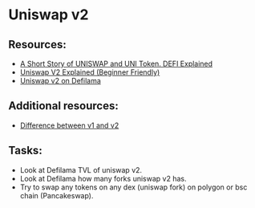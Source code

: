 # Uniswap v2

## Resources:
* [A Short Story of UNISWAP and UNI Token. DEFI Explained](https://www.youtube.com/watch?v=LpjMgS4OVzs)
* [Uniswap V2 Explained (Beginner Friendly)](https://medium.com/@chiqing/uniswap-v2-explained-beginner-friendly-b5d2cb64fe0f)
* [Uniswap v2 on Defilama](https://defillama.com/protocol/uniswap-v2)

## Additional resources:
* [Difference between v1 and v2](https://rossbulat.medium.com/uniswap-v2-everything-new-with-the-decentralised-exchange-52b4bb2093ab)

## Tasks:

* Look at Defilama TVL of uniswap v2.
* Look at Defilama how many forks uniswap v2 has.
* Try to swap any tokens on any dex (uniswap fork) on polygon or bsc chain (Pancakeswap).
